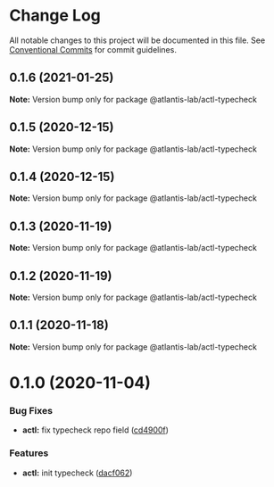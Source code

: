 # Change Log

All notable changes to this project will be documented in this file.
See [Conventional Commits](https://conventionalcommits.org) for commit guidelines.

## 0.1.6 (2021-01-25)

**Note:** Version bump only for package @atlantis-lab/actl-typecheck





## 0.1.5 (2020-12-15)

**Note:** Version bump only for package @atlantis-lab/actl-typecheck





## 0.1.4 (2020-12-15)

**Note:** Version bump only for package @atlantis-lab/actl-typecheck





## 0.1.3 (2020-11-19)

**Note:** Version bump only for package @atlantis-lab/actl-typecheck





## 0.1.2 (2020-11-19)

**Note:** Version bump only for package @atlantis-lab/actl-typecheck





## 0.1.1 (2020-11-18)

**Note:** Version bump only for package @atlantis-lab/actl-typecheck





# 0.1.0 (2020-11-04)


### Bug Fixes

* **actl:** fix typecheck repo field ([cd4900f](https://github.com/Atlantis-Lab/actl/commit/cd4900f7ee2e0ee2441a0848f20919e281de1869))


### Features

* **actl:** init typecheck ([dacf062](https://github.com/Atlantis-Lab/actl/commit/dacf0621afc69332048b74e27771eccbd13bf312))
